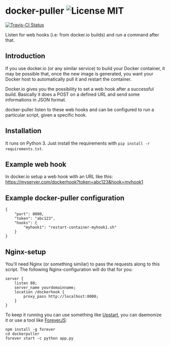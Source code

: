 # docker-puller ![License MIT](https://go-shields.herokuapp.com/license-MIT-blue.png)

[![Travis-CI Status](https://secure.travis-ci.org/glowdigitalmedia/docker-puller.png?branch=master)](http://travis-ci.org/#!/glowdigitalmedia/docker-puller)

Listen for web hooks (i.e: from docker.io builds) and run a command after that.

## Introduction
If you use docker.io (or any similar service) to build your Docker container, it may be possible that, once the new image is generated, you want your Docker host to automatically pull it and restart the container.

Docker.io gives you the possibility to set a web hook after a successful build. Basically it does a POST on a defined URL and send some informations in JSON format.

docker-puller listen to these web hooks and can be configured to run a particular script, given a specific hook.

## Installation 
It runs on Python 3. Just install the requirements with `pip install -r requirements.txt`.

## Example web hook
In docker.io setup a web hook with an URL like this: https://myserver.com/dockerhook?token=abc123&hook=myhook1

## Example docker-puller configuration

    {
        "port": 8000,
        "token": "abc123",
        "hooks": {
            "myhook1": "restart-container-myhook1.sh"
        }
    }
    
## Nginx-setup
You'll need Nginx (or something similar) to pass the requests along to this script. The following Nginx-configuration will do that for you:

    server {
        listen 80;
        server_name yourdomainname;
        location /dockerhook {
            proxy_pass http://localhost:8000;
        }
    }
    
To keep it running you can use something like [Upstart](http://upstart.ubuntu.com/), you can daemonize it or use a tool like [ForeverJS](https://github.com/foreverjs/forever):

    npm install -g forever
    cd dockerpuller
    forever start -c python app.py


